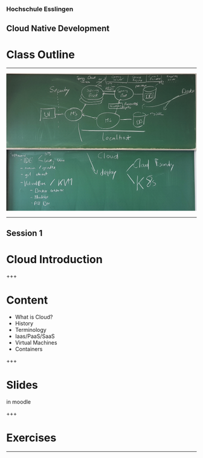 
### Hochschule Esslingen

## Cloud Native Development

# Class Outline

---

![Scope](img/HSE-17-2.jpeg)

---

## Session 1

# Cloud Introduction


+++

# Content

* What is Cloud?
* History
* Terminology
* Iaas/PaaS/SaaS
* Virtual Machines
* Containers

+++

# Slides

in moodle

+++

# Exercises



---
